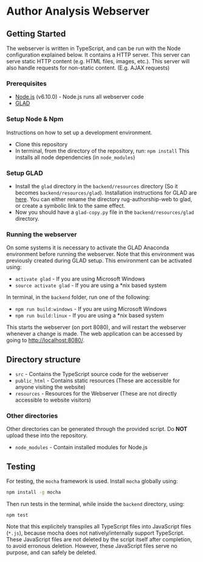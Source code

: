 # Author Analysis Webserver

## Getting Started
The webserver is written in TypeScript, and can be run with the Node configuration explained below.
It contains a HTTP server. This server can serve static HTTP content (e.g. HTML files, images, etc.).
This server will also handle requests for non-static content. (E.g. AJAX requests)

### Prerequisites

* [Node.js](https://nodejs.org/) (v6.10.0) - Node.js runs all webserver code
* [GLAD](https://github.com/sixhobbits/rug-authorship-web#installation)

### Setup Node & Npm
Instructions on how to set up a development environment.

* Clone this repository
* In terminal, from the directory of the repository, run: `npm install`
  This installs all node dependencies (in `node_modules`)

### Setup GLAD

* Install the `glad` directory in the `backend/resources` directory (So it becomes `backend/resources/glad`). 
    Installation instructions for GLAD are [here](https://github.com/sixhobbits/rug-authorship-web#installation). 
    You can either rename the directory rug-authorship-web to glad, or create a symbolic link to the same effect.
* Now you should have a `glad-copy.py` file in the `backend/resources/glad` directory.
  
### Running the webserver
On some systems it is necessary to activate the GLAD Anaconda environment before running the webserver.
Note that this environment was previously created during GLAD setup. This environment can be activated using:

* `activate glad` - If you are using Microsoft Windows
* `source activate glad` - If you are using a *nix based system

In terminal, in the `backend` folder, run one of the following:

* `npm run build:windows` - If you are using Microsoft Windows
* `npm run build:linux` - If you are using a *nix based system

This starts the webserver (on port 8080), and will restart the webserver whenever a change is made.
The web application can be accessed by going to [http://localhost:8080/](http://localhost:8080/).

## Directory structure

* `src` - Contains the TypeScript source code for the webserver
* `public_html` - Contains static resources (These are accessible for anyone visiting the website)
* `resources` - Resources for the Webserver (These are not directly accessible to website visitors)

### Other directories
Other directories can be generated through the provided script. Do **NOT** upload these into the repository.

* `node_modules` - Contain installed modules for Node.js

## Testing
For testing, the `mocha` framework is used. Install `mocha` globally using:
```bash
npm install -g mocha
```
Then run tests in the terminal, while inside the `backend` directory, using:
```
npm test
```
Note that this explicitely transpiles all TypeScript files into JavaScript files (`*.js`), because mocha does not natively/internally support TypeScript. These JavaScript files are not deleted by the script itself after completion, to avoid erronous deletion. However, these JavaScript files serve no purpose, and can safely be deleted.
